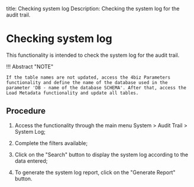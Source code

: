 title: Checking system log
Description: Checking the system log for the audit trail.
# Checking system log

This functionality is intended to check the system log for the audit trail.

!!! Abstract "NOTE"

    If the table names are not updated, access the 4biz Parameters functionality and define the name of the database used in the parameter 'DB - name of the database SCHEMA'. After that, access the Load Metadata functionality and update all tables.

Procedure
-----------

1.  Access the functionality through the main menu System \>
    Audit Trail \> System Log;

2.  Complete the filters available;

3.  Click on the "Search" button to display the system log according to the data entered;

4.  To generate the system log report, click on the "Generate Report" button.


